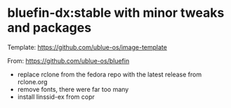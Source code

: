 # bluefin-dx:stable with minor tweaks and packages

Template:  https://github.com/ublue-os/image-template

From:  https://github.com/ublue-os/bluefin

- replace rclone from the fedora repo with the latest release from rclone.org
- remove fonts, there were far too many
- install linssid-ex from copr
